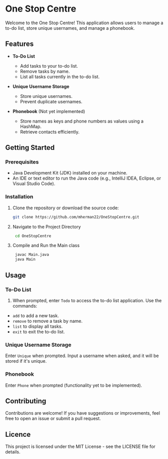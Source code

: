 # One Stop Centre

Welcome to the One Stop Centre! This application allows users to manage a to-do list, store unique usernames, and manage a phonebook.

## Features

- **To-Do List**
  - Add tasks to your to-do list.
  - Remove tasks by name.
  - List all tasks currently in the to-do list.

- **Unique Username Storage**
  - Store unique usernames.
  - Prevent duplicate usernames.

- **Phonebook** (Not yet implemented)
  - Store names as keys and phone numbers as values using a HashMap.
  - Retrieve contacts efficiently.

## Getting Started

### Prerequisites

- Java Development Kit (JDK) installed on your machine.
- An IDE or text editor to run the Java code (e.g., IntelliJ IDEA, Eclipse, or Visual Studio Code).

### Installation

1. Clone the repository or download the source code:

   ```bash
   git clone https://github.com/mherman22/OneStopCentre.git
2. Navigate to the Project Directory
    ```bash
     cd OneStopCentre
   ```
3. Compile and Run the Main class
    ```bash
     javac Main.java
     java Main
    ```

## Usage
### To-Do List
1. When prompted, enter `Todo` to access the to-do list application.
Use the commands:
- `add` to add a new task.
- `remove` to remove a task by name.
- `list` to display all tasks.
- `exit` to exit the to-do list.

### Unique Username Storage
Enter `Unique` when prompted. Input a username when asked, and it will be stored if it's unique.

### Phonebook
Enter `Phone` when prompted (functionality yet to be implemented).

## Contributing

Contributions are welcome! If you have suggestions or improvements, feel free to open an issue or submit a pull request.

## Licence
This project is licensed under the MIT License - see the LICENSE file for details.